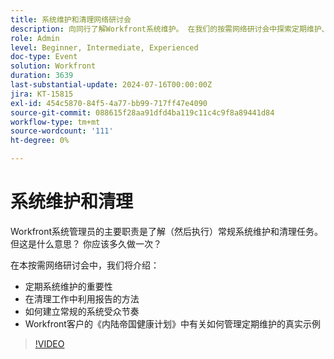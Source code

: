 ```yaml
---
title: 系统维护和清理网络研讨会
description: 向同行了解Workfront系统维护。 在我们的按需网络研讨会中探索定期维护、利用报告和来自内陆帝国健康计划的真实示例的重要性。
role: Admin
level: Beginner, Intermediate, Experienced
doc-type: Event
solution: Workfront
duration: 3639
last-substantial-update: 2024-07-16T00:00:00Z
jira: KT-15815
exl-id: 454c5870-84f5-4a77-bb99-717ff47e4090
source-git-commit: 088615f28aa91dfd4ba119c11c4c9f8a89441d84
workflow-type: tm+mt
source-wordcount: '111'
ht-degree: 0%

---
```


# 系统维护和清理

Workfront系统管理员的主要职责是了解（然后执行）常规系统维护和清理任务。 但这是什么意思？ 你应该多久做一次？

在本按需网络研讨会中，我们将介绍：

* 定期系统维护的重要性
* 在清理工作中利用报告的方法
* 如何建立常规的系统受众节奏
* Workfront客户的《内陆帝国健康计划》中有关如何管理定期维护的真实示例

>[!VIDEO](https://video.tv.adobe.com/v/3431009/?learn=on)
